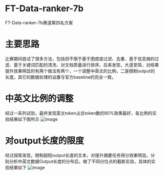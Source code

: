 # FT-Data-ranker-7b
FT-Data-ranker-7b赛道第四名方案
# 主要思路
比赛期间尝试了很多方法，包括但不限于基于困惑度过滤、去重、基于信息熵的过滤、基于关键词匹配的清洗、对文档质量进行排序。后来发现，大道至简，对结果提升效果明显的有两个做法有两个，一个调整中英文的比例，二是限制output的长度。其它的数据处理的设置与官方baseline的完全一致。
# 中英文比例的调整
经过一系列试验，最终发现英文token占总token数的80%效果最好，各比例的实验结果如下图所示
![image](https://github.com/zxmwd2/FT-Data-ranker-7b/assets/74773596/9b3e9a16-19d5-4409-a4cc-0c458a3d0b18)

# 对output长度的限度
经过探索发现，限制超短output长度的文本，对提升摘要任务得分效果明显。分别分析中英文数据Output长度的分布后，做了不同分位点的截断实验，具体的实验结果如下
![image](https://github.com/zxmwd2/FT-Data-ranker-7b/assets/74773596/cf54bb53-224a-4e18-9df8-8e7fd957b835)

